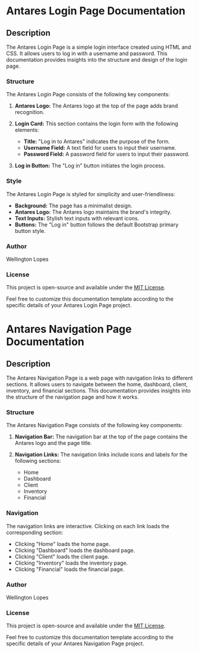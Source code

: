 # Antares Login Page Documentation

## Description
The Antares Login Page is a simple login interface created using HTML and CSS. It allows users to log in with a username and password. This documentation provides insights into the structure and design of the login page.

### Structure
The Antares Login Page consists of the following key components:

1. **Antares Logo:** The Antares logo at the top of the page adds brand recognition.

2. **Login Card:** This section contains the login form with the following elements:
   - **Title:** "Log in to Antares" indicates the purpose of the form.
   - **Username Field:** A text field for users to input their username.
   - **Password Field:** A password field for users to input their password.

3. **Log in Button:** The "Log in" button initiates the login process.

### Style
The Antares Login Page is styled for simplicity and user-friendliness:

- **Background:** The page has a minimalist design.
- **Antares Logo:** The Antares logo maintains the brand's integrity.
- **Text Inputs:** Stylish text inputs with relevant icons.
- **Buttons:** The "Log in" button follows the default Bootstrap primary button style.

### Author
Wellington Lopes

### License
This project is open-source and available under the [MIT License](LICENSE.md).

Feel free to customize this documentation template according to the specific details of your Antares Login Page project.

# Antares Navigation Page Documentation

## Description
The Antares Navigation Page is a web page with navigation links to different sections. It allows users to navigate between the home, dashboard, client, inventory, and financial sections. This documentation provides insights into the structure of the navigation page and how it works.

### Structure
The Antares Navigation Page consists of the following key components:

1. **Navigation Bar:** The navigation bar at the top of the page contains the Antares logo and the page title.

2. **Navigation Links:** The navigation links include icons and labels for the following sections:
   - Home
   - Dashboard
   - Client
   - Inventory
   - Financial

### Navigation
The navigation links are interactive. Clicking on each link loads the corresponding section:

- Clicking "Home" loads the home page.
- Clicking "Dashboard" loads the dashboard page.
- Clicking "Client" loads the client page.
- Clicking "Inventory" loads the inventory page.
- Clicking "Financial" loads the financial page.

### Author
Wellington Lopes

### License
This project is open-source and available under the [MIT License](LICENSE.md).

Feel free to customize this documentation template according to the specific details of your Antares Navigation Page project.

